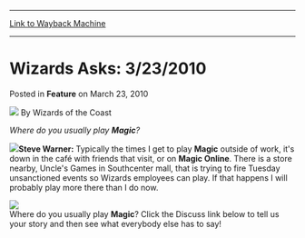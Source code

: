 
---
[Link to Wayback Machine](https://web.archive.org/web/20220120103138/https://magic.wizards.com/en/articles/archive/feature/wizards-asks-3232010-2010-03-23)

[_metadata_:wayback_url]:- "https://magic.wizards.com/en/articles/archive/feature/wizards-asks-3232010-2010-03-23"
[_metadata_:wayback_raw_url]:- "https://web.archive.org/web/20220120103138id_/https://magic.wizards.com/en/articles/archive/feature/wizards-asks-3232010-2010-03-23"
[_metadata_:wayback_capture_timestamp]:- "2022-01-20 10:31:38+00:00"
[_metadata_:description]:- "Where do you usually play Magic?Steve Warner: Typically the times I get to play Magic outside of work, it's down in the café with friends that visit, or on Magic Online. There is a store nearby, Uncle's Games in Southcenter mall, that is trying to fire Tuesday unsanctioned events so Wizards employees can play. If that happens I will probably play more there than I do now.Where"
[_metadata_:generator]:- "Drupal 7 (http://drupal.org)"
---


Wizards Asks: 3/23/2010
=======================



 Posted in **Feature**
 on March 23, 2010 






![](https://media.magic.wizards.com/styles/auth_small/public/images/person/wizards_author.jpg)
By Wizards of the Coast











*Where do you usually play **Magic**?*

![](https://media.magic.wizards.com/image_legacy_migration/magic/images/mtgcom/authorpics/authorpic_stevewarner.jpg)**Steve Warner:** Typically the times I get to play **Magic** outside of work, it's down in the café with friends that visit, or on **Magic Online**. There is a store nearby, Uncle's Games in Southcenter mall, that is trying to fire Tuesday unsanctioned events so Wizards employees can play. If that happens I will probably play more there than I do now.

![](https://media.magic.wizards.com/image_legacy_migration/mtg/images/daily/activity/da_412.jpg)  
Where do you usually play **Magic**? Click the Discuss link below to tell us your story and then see what everybody else has to say!







